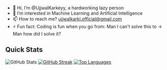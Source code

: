 - 👋 Hi, I’m @UjjwalKarkeyy, a hardworking lazy person
- 👀 I’m interested in Machine Learning and Artificial Intelligence
- 📫 How to reach me? ujjwalkarki.official@gmail.com
- ⚡ Fun fact: Coding is fun when you go from: Man I can't solve this to -> Man how did I solve it?

<!---
UjjwalKarkeyy/UjjwalKarkeyy is a ✨ special ✨ repository because its `README.md` (this file) appears on your GitHub profile.
You can click the Preview link to take a look at your changes.
--->
<!--- ![Anurag's GitHub stats](https://github-readme-stats.vercel.app/api?username=UjjwalKarkeyy&show_icons=true&theme=radical) --->


## Quick Stats

![GitHub Stats](https://github-readme-stats.vercel.app/api?username=UjjwalKarkeyy&show_icons=true&theme=dark)
[![GitHub Streak](https://streak-stats.demolab.com?user=UjjwalKarkeyy&theme=dark)](https://git.io/streak-stats)
[![Top Languages](https://github-readme-stats.vercel.app/api/top-langs/?username=UjjwalKarkeyy&layout=compact&theme=dark)](https://github.com/anuraghazra/github-readme-stats)


